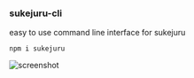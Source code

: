 ### sukejuru-cli
easy to use command line interface for sukejuru

`npm i sukejuru`

![screenshot](https://i.imgur.com/LimUZqO.png)
